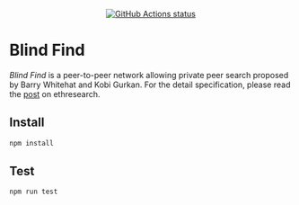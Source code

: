 <p align="center">
  <a href="https://github.com/mhchia/blind-find/actions?workflow=nodejs"><img alt="GitHub Actions status" src="https://github.com/mhchia/blind-find/workflows/nodejs/badge.svg"></a>
</p>

# Blind Find
*Blind Find* is a peer-to-peer network allowing private peer search proposed by Barry Whitehat and Kobi Gurkan. For the detail specification, please read the [post][blind-find-ethresearch] on ethresearch.

## Install
```bash
npm install
```

## Test
```bash
npm run test
```

[blind-find-ethresearch]: https://ethresear.ch/t/blind-find-private-social-network-search/6988
